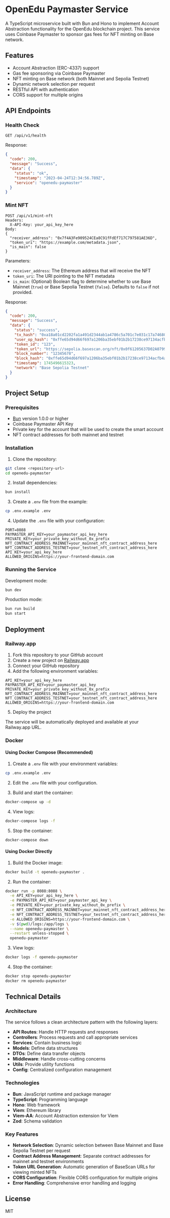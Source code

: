 # OpenEdu Paymaster Service

A TypeScript microservice built with Bun and Hono to implement Account Abstraction functionality for the OpenEdu blockchain project. This service uses Coinbase Paymaster to sponsor gas fees for NFT minting on Base network.

## Features

- Account Abstraction (ERC-4337) support
- Gas fee sponsoring via Coinbase Paymaster
- NFT minting on Base network (both Mainnet and Sepolia Testnet)
- Dynamic network selection per request
- RESTful API with authentication
- CORS support for multiple origins

## API Endpoints

### Health Check

```
GET /api/v1/health
```

Response:
```json
{
  "code": 200,
  "message": "Success",
  "data": {
    "status": "ok",
    "timestamp": "2023-04-24T12:34:56.789Z",
    "service": "openedu-paymaster"
  }
}
```

### Mint NFT

```
POST /api/v1/mint-nft
Headers:
  X-API-Key: your_api_key_here
Body:
{
  "receiver_address": "0x7f4A3Fe909524CEa8C91fFdEf717C797581AE36D",
  "token_uri": "https://example.com/metadata.json",
  "is_main": false
}
```

Parameters:
- `receiver_address`: The Ethereum address that will receive the NFT
- `token_uri`: The URI pointing to the NFT metadata
- `is_main`: (Optional) Boolean flag to determine whether to use Base Mainnet (`true`) or Base Sepolia Testnet (`false`). Defaults to `false` if not provided.

Response:
```json
{
  "code": 200,
  "message": "Success",
  "data": {
    "status": "success",
    "tx_hash": "0xa18a01cd2202fa1a491d2344ab1a4786c5a701c7e031c17a74680e0769b60817",
    "user_op_hash": "0xffe65d94d66f697a1206ba35ebf01b2b17238ce97134acfb4ae278a32a8bddc4",
    "token_id": "123",
    "token_url": "https://sepolia.basescan.org/nft/0x0f61205637D02A0799d981A4d9547751a74fB9fC/123",
    "block_number": "12345678",
    "block_hash": "0xffe65d94d66f697a1206ba35ebf01b2b17238ce97134acfb4ae278a32a8bddc4",
    "timestamp": 1745496615323,
    "network": "Base Sepolia Testnet"
  }
}
```

## Project Setup

### Prerequisites

- [Bun](https://bun.sh/) version 1.0.0 or higher
- Coinbase Paymaster API Key
- Private key for the account that will be used to create the smart account
- NFT contract addresses for both mainnet and testnet

### Installation

1. Clone the repository:

```bash
git clone <repository-url>
cd openedu-paymaster
```

2. Install dependencies:

```bash
bun install
```

3. Create a `.env` file from the example:

```bash
cp .env.example .env
```

4. Update the `.env` file with your configuration:

```env
PORT=8088
PAYMASTER_API_KEY=your_paymaster_api_key_here
PRIVATE_KEY=your_private_key_without_0x_prefix
NFT_CONTRACT_ADDRESS_MAINNET=your_mainnet_nft_contract_address_here
NFT_CONTRACT_ADDRESS_TESTNET=your_testnet_nft_contract_address_here
API_KEY=your_api_key_here
ALLOWED_ORIGINS=https://your-frontend-domain.com
```

### Running the Service

Development mode:

```bash
bun dev
```

Production mode:

```bash
bun run build
bun start
```

## Deployment

### Railway.app

1. Fork this repository to your GitHub account
2. Create a new project on [Railway.app](https://railway.app)
3. Connect your GitHub repository
4. Add the following environment variables:

```env
API_KEY=your_api_key_here
PAYMASTER_API_KEY=your_paymaster_api_key
PRIVATE_KEY=your_private_key_without_0x_prefix
NFT_CONTRACT_ADDRESS_MAINNET=your_mainnet_nft_contract_address_here
NFT_CONTRACT_ADDRESS_TESTNET=your_testnet_nft_contract_address_here
ALLOWED_ORIGINS=https://your-frontend-domain.com
```

5. Deploy the project

The service will be automatically deployed and available at your Railway.app URL.

### Docker

#### Using Docker Compose (Recommended)

1. Create a `.env` file with your environment variables:

```bash
cp .env.example .env
```

2. Edit the `.env` file with your configuration.

3. Build and start the container:

```bash
docker-compose up -d
```

4. View logs:

```bash
docker-compose logs -f
```

5. Stop the container:

```bash
docker-compose down
```

#### Using Docker Directly

1. Build the Docker image:

```bash
docker build -t openedu-paymaster .
```

2. Run the container:

```bash
docker run -p 8088:8088 \
  -e API_KEY=your_api_key_here \
  -e PAYMASTER_API_KEY=your_paymaster_api_key \
  -e PRIVATE_KEY=your_private_key_without_0x_prefix \
  -e NFT_CONTRACT_ADDRESS_MAINNET=your_mainnet_nft_contract_address_here \
  -e NFT_CONTRACT_ADDRESS_TESTNET=your_testnet_nft_contract_address_here \
  -e ALLOWED_ORIGINS=https://your-frontend-domain.com \
  -v $(pwd)/logs:/app/logs \
  --name openedu-paymaster \
  --restart unless-stopped \
  openedu-paymaster
```

3. View logs:

```bash
docker logs -f openedu-paymaster
```

4. Stop the container:

```bash
docker stop openedu-paymaster
docker rm openedu-paymaster
```

## Technical Details

### Architecture

The service follows a clean architecture pattern with the following layers:

- **API Routes**: Handle HTTP requests and responses
- **Controllers**: Process requests and call appropriate services
- **Services**: Contain business logic
- **Models**: Define data structures
- **DTOs**: Define data transfer objects
- **Middleware**: Handle cross-cutting concerns
- **Utils**: Provide utility functions
- **Config**: Centralized configuration management

### Technologies

- **Bun**: JavaScript runtime and package manager
- **TypeScript**: Programming language
- **Hono**: Web framework
- **Viem**: Ethereum library
- **Viem-AA**: Account Abstraction extension for Viem
- **Zod**: Schema validation

### Key Features

- **Network Selection**: Dynamic selection between Base Mainnet and Base Sepolia Testnet per request
- **Contract Address Management**: Separate contract addresses for mainnet and testnet environments
- **Token URL Generation**: Automatic generation of BaseScan URLs for viewing minted NFTs
- **CORS Configuration**: Flexible CORS configuration for multiple origins
- **Error Handling**: Comprehensive error handling and logging

## License

MIT
